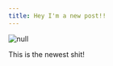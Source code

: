 ```yaml
---
title: Hey I'm a new post!!
---
```

![null](/img/uploads/71lpjnfnqkl._sl1500_.jpg)

This is the newest shit!
